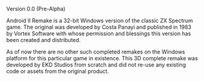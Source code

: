 Version 0.0 (Pre-Alpha)

Android II Remake is a 32-bit Windows version of the classic ZX Spectrum game.
The original was developed by Costa Panayi and published in 1983 by Vortex Software with whose permission and blessings this version has been created and distributed.

As of now there are no other such completed remakes on the Windows platform for this particular game in existence.
This 3D complete remake was developed by EKD Studios from scratch and did not re-use any existing code or assets from the original product.